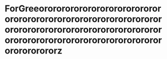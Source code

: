 # ForGreeororororororororororororororororororororororororororororororororororororororororororororororororororororororororororororororororororororororororororz